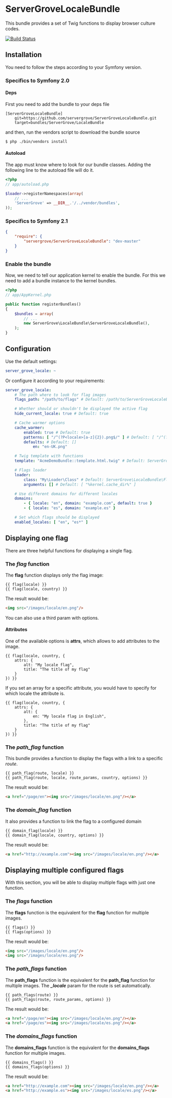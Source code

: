 ServerGroveLocaleBundle
=======================

This bundle provides a set of Twig functions to display browser culture codes.

[![Build Status](https://secure.travis-ci.org/servergrove/ServerGroveLocaleBundle.png?branch=master)](http://travis-ci.org/servergrove/ServerGroveLocaleBundle)

## Installation

You need to follow the steps according to your Symfony version.

### Specifics to Symfony 2.0

#### Deps

First you need to add the bundle to your deps file


```
[ServerGroveLocaleBundle]
    git=https://github.com/servergrove/ServerGroveLocaleBundle.git
    target=bundles/ServerGrove/LocaleBundle
```

and then, run the vendors script to download the bundle source


``` bash
$ php ./bin/vendors install
```

#### Autoload
The app must know where to look for our bundle classes. Adding the following line to the autoload file will do it.

``` php
<?php
// app/autoload.php

$loader->registerNamespaces(array(
    // ...
    'ServerGrove' => __DIR__.'/../vendor/bundles',
));
```

### Specifics to Symfony 2.1

```json
{
    "require": {
        "servergrove/ServerGroveLocaleBundle": "dev-master"
    }
}
```

### Enable the bundle
Now, we need to tell our application kernel to enable the bundle. For this we need to add a bundle instance to the kernel bundles.

``` php
<?php
// app/AppKernel.php

public function registerBundles()
{
    $bundles = array(
        // ...
        new ServerGrove\LocaleBundle\ServerGroveLocaleBundle(),
    );
}
```


Configuration
-------------

Use the default settings:

```yaml
server_grove_locale: ~
```

Or configure it according to your requirements:

```yaml
server_grove_locale:
    # The path where to look for flag images
    flags_path: "/path/to/flags" # Default: /path/to/ServerGroveLocaleBundle/Resources/public/images

    # Whether should or shouldn't be displayed the active flag
    hide_current_locale: true # Default: true

    # Cache warmer options
    cache_warmer:
        enabled: true # Default: true
        patterns: [ "/^(?P<locale>[a-z]{2}).png$/" ] # Default: [ "/^(?P<locale>[a-z]{2}).png$/", "/^(?P<locale>[a-z]{2})\-(?P<country>[A-Z]{2}).png$/" ]
        defaults: # Default: []
            en: "en-UK.png"

    # Twig template with functions
    template: "AcmeDemoBundle::template.html.twig" # Default: ServerGroveLocaleBundle::flags.html.twig

    # Flags loader
    loader:
        class: "My\Loader\Class" # Default: ServerGrove\LocaleBundle\Flag\CacheLoader
        arguments: [] # Default: [ "%kernel.cache_dir%" ]

    # Use different domains for different locales
    domains:
        - { locale: "en", domain: "example.com", default: true }
        - { locale: "es", domain: "example.es" }

    # Set which flags should be displayed
    enabled_locales: [ "en", "es*" ]
```

Displaying one flag
-------------------

There are three helpful functions for displaying a single flag.

### The *flag* function

The **flag** function displays only the flag image:

```
{{ flag(locale) }}
{{ flag(locale, country) }}
```

The result would be:

```html
<img src="/images/locale/en.png"/>
```

You can also use a third param with options.

#### Attributes

One of the available options is **attrs**, which allows to add attributes to the image.

```
{{ flag(locale, country, {
    attrs: {
        alt: "My locale flag",
        title: "The title of my flag"
    }
}) }}
```

If you set an array for a specific attribute, you would have to specify for which locale the attribute is.

```
{{ flag(locale, country, {
    attrs: {
        alt: {
            en: "My locale flag in English",
        },
        title: "The title of my flag"
    }
}) }}
```

### The *path_flag* function

This bundle provides a function to display the flags with a link to a specific *route*.

```
{{ path_flag(route, locale) }}
{{ path_flag(route, locale, route_params, country, options) }}
```

The result would be:

```html
<a href="/page/en"><img src="/images/locale/en.png"/></a>
```

### The *domain_flag* function

It also provides a function to link the flag to a configured domain

```
{{ domain_flag(locale) }}
{{ domain_flag(locale, country, options) }}
```

The result would be:

```html
<a href="http://example.com"><img src="/images/locale/en.png"/></a>
```

Displaying multiple configured flags
-------------------------------

With this section, you will be able to display multiple flags with just one function.

### The *flags* function

The **flags** function is the equivalent for the **flag** function for multiple images.

```
{{ flags() }}
{{ flags(options) }}
```

The result would be:

```html
<img src="/images/locale/en.png"/>
<img src="/images/locale/es.png"/>
```

### The *path_flags* function

The **path_flags** function is the equivalent for the **path_flag** function for multiple images. The ***_locale*** param for the route is set automatically.

```
{{ path_flags(route) }}
{{ path_flags(route, route_params, options) }}
```

The result would be:

```html
<a href="/page/en"><img src="/images/locale/en.png"/></a>
<a href="/page/es"><img src="/images/locale/es.png"/></a>
```

### The *domains_flags* function

The **domains_flags** function is the equivalent for the **domains_flags** function for multiple images.

```
{{ domains_flags() }}
{{ domains_flags(options) }}
```

The result would be:

```html
<a href="http://example.com"><img src="/images/locale/en.png"/></a>
<a href="http://example.es"><img src="/images/locale/es.png"/></a>
```
